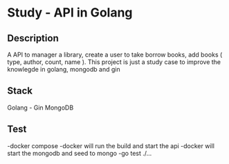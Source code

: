 # Study - API in Golang

## Description

A API to manager a library, create a user to take borrow books, add books ( type, author, count, name ).
This project is just a study case to improve the knowlegde in golang, mongodb and gin

## Stack

Golang - Gin
MongoDB

## Test

-docker compose
  -docker will run the build and start the api
  -docker will start the mongodb and seed to mongo
-go test ./...
